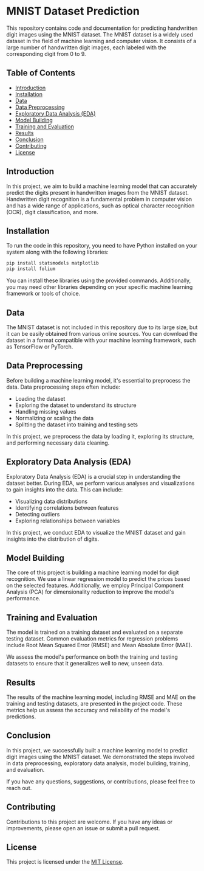 # MNIST Dataset Prediction

This repository contains code and documentation for predicting handwritten digit images using the MNIST dataset. The MNIST dataset is a widely used dataset in the field of machine learning and computer vision. It consists of a large number of handwritten digit images, each labeled with the corresponding digit from 0 to 9.

## Table of Contents

- [Introduction](#introduction)
- [Installation](#installation)
- [Data](#data)
- [Data Preprocessing](#data-preprocessing)
- [Exploratory Data Analysis (EDA)](#exploratory-data-analysis-eda)
- [Model Building](#model-building)
- [Training and Evaluation](#training-and-evaluation)
- [Results](#results)
- [Conclusion](#conclusion)
- [Contributing](#contributing)
- [License](#license)

## Introduction

In this project, we aim to build a machine learning model that can accurately predict the digits present in handwritten images from the MNIST dataset. Handwritten digit recognition is a fundamental problem in computer vision and has a wide range of applications, such as optical character recognition (OCR), digit classification, and more.

## Installation

To run the code in this repository, you need to have Python installed on your system along with the following libraries:

```bash
pip install statsmodels matplotlib
pip install folium
```

You can install these libraries using the provided commands. Additionally, you may need other libraries depending on your specific machine learning framework or tools of choice.

## Data

The MNIST dataset is not included in this repository due to its large size, but it can be easily obtained from various online sources. You can download the dataset in a format compatible with your machine learning framework, such as TensorFlow or PyTorch.

## Data Preprocessing

Before building a machine learning model, it's essential to preprocess the data. Data preprocessing steps often include:

- Loading the dataset
- Exploring the dataset to understand its structure
- Handling missing values
- Normalizing or scaling the data
- Splitting the dataset into training and testing sets

In this project, we preprocess the data by loading it, exploring its structure, and performing necessary data cleaning.

## Exploratory Data Analysis (EDA)

Exploratory Data Analysis (EDA) is a crucial step in understanding the dataset better. During EDA, we perform various analyses and visualizations to gain insights into the data. This can include:

- Visualizing data distributions
- Identifying correlations between features
- Detecting outliers
- Exploring relationships between variables

In this project, we conduct EDA to visualize the MNIST dataset and gain insights into the distribution of digits.

## Model Building

The core of this project is building a machine learning model for digit recognition. We use a linear regression model to predict the prices based on the selected features. Additionally, we employ Principal Component Analysis (PCA) for dimensionality reduction to improve the model's performance.

## Training and Evaluation

The model is trained on a training dataset and evaluated on a separate testing dataset. Common evaluation metrics for regression problems include Root Mean Squared Error (RMSE) and Mean Absolute Error (MAE).

We assess the model's performance on both the training and testing datasets to ensure that it generalizes well to new, unseen data.

## Results

The results of the machine learning model, including RMSE and MAE on the training and testing datasets, are presented in the project code. These metrics help us assess the accuracy and reliability of the model's predictions.

## Conclusion

In this project, we successfully built a machine learning model to predict digit images using the MNIST dataset. We demonstrated the steps involved in data preprocessing, exploratory data analysis, model building, training, and evaluation.

If you have any questions, suggestions, or contributions, please feel free to reach out.

## Contributing

Contributions to this project are welcome. If you have any ideas or improvements, please open an issue or submit a pull request.

## License

This project is licensed under the [MIT License](LICENSE).
